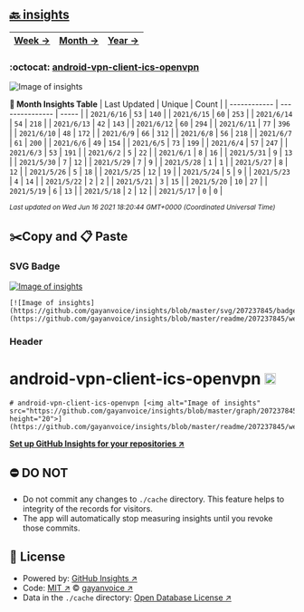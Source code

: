 ## [🔙 insights](https://github.com/gayanvoice/insights)
| [**Week →**](https://github.com/gayanvoice/insights/blob/master/readme/207237845/week.md) | [**Month →**](https://github.com/gayanvoice/insights/blob/master/readme/207237845/month.md) | [**Year →**](https://github.com/gayanvoice/insights/blob/master/readme/207237845/year.md) |
 | ------------ | --------------- | ----- |

### :octocat: [android-vpn-client-ics-openvpn](https://github.com/gayanvoice/android-vpn-client-ics-openvpn)
![Image of insights](https://github.com/gayanvoice/insights/blob/master/graph/207237845/large/month.png)

**:calendar: Month Insights Table**
| Last Updated | Unique | Count |
 | ------------ | --------------- | ----- |
 | `2021/6/16` |  `53` | `140` |
 | `2021/6/15` |  `60` | `253` |
 | `2021/6/14` |  `54` | `218` |
 | `2021/6/13` |  `42` | `143` |
 | `2021/6/12` |  `60` | `294` |
 | `2021/6/11` |  `77` | `396` |
 | `2021/6/10` |  `48` | `172` |
 | `2021/6/9` |  `66` | `312` |
 | `2021/6/8` |  `56` | `218` |
 | `2021/6/7` |  `61` | `200` |
 | `2021/6/6` |  `49` | `154` |
 | `2021/6/5` |  `73` | `199` |
 | `2021/6/4` |  `57` | `247` |
 | `2021/6/3` |  `53` | `191` |
 | `2021/6/2` |  `5` | `22` |
 | `2021/6/1` |  `8` | `16` |
 | `2021/5/31` |  `9` | `13` |
 | `2021/5/30` |  `7` | `12` |
 | `2021/5/29` |  `7` | `9` |
 | `2021/5/28` |  `1` | `1` |
 | `2021/5/27` |  `8` | `12` |
 | `2021/5/26` |  `5` | `18` |
 | `2021/5/25` |  `12` | `19` |
 | `2021/5/24` |  `5` | `9` |
 | `2021/5/23` |  `4` | `14` |
 | `2021/5/22` |  `2` | `2` |
 | `2021/5/21` |  `3` | `15` |
 | `2021/5/20` |  `10` | `27` |
 | `2021/5/19` |  `6` | `13` |
 | `2021/5/18` |  `2` | `12` |
 | `2021/5/17` |  `0` | `0` |

<small><i>Last updated on Wed Jun 16 2021 18:20:44 GMT+0000 (Coordinated Universal Time)</i></small>

## ✂️Copy and 📋 Paste
### SVG Badge
[![Image of insights](https://github.com/gayanvoice/insights/blob/master/svg/207237845/badge.svg)](https://github.com/gayanvoice/insights/blob/master/readme/207237845/week.md)
```readme
[![Image of insights](https://github.com/gayanvoice/insights/blob/master/svg/207237845/badge.svg)](https://github.com/gayanvoice/insights/blob/master/readme/207237845/week.md)
```
### Header
# android-vpn-client-ics-openvpn [<img alt="Image of insights" src="https://github.com/gayanvoice/insights/blob/master/graph/207237845/small/week.png" height="20">](https://github.com/gayanvoice/insights/blob/master/readme/207237845/week.md)
```readme
# android-vpn-client-ics-openvpn [<img alt="Image of insights" src="https://github.com/gayanvoice/insights/blob/master/graph/207237845/small/week.png" height="20">](https://github.com/gayanvoice/insights/blob/master/readme/207237845/week.md)
```
[**Set up GitHub Insights for your repositories ↗️**](https://github.com/gayanvoice/github-insights)
## ⛔ DO NOT
- Do not commit any changes to `./cache` directory. This feature helps to integrity of the records for visitors.
- The app will automatically stop measuring insights until you revoke those commits.
## 📄 License
- Powered by: [GitHub Insights ↗️](https://github.com/gayanvoice/github-insights)
- Code: [MIT ↗️](./LICENSE) © [gayanvoice ↗️](https://github.com/gayanvoice)
- Data in the `./cache` directory: [Open Database License ↗️](https://opendatacommons.org/licenses/odbl/1-0/)